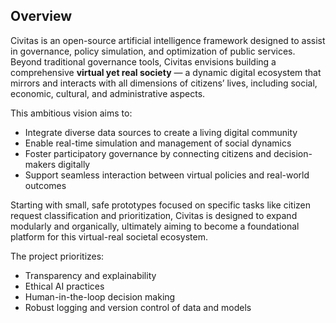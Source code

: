 ## Overview

Civitas is an open-source artificial intelligence framework designed to assist in governance, policy simulation, and optimization of public services.  
Beyond traditional governance tools, Civitas envisions building a comprehensive **virtual yet real society** — a dynamic digital ecosystem that mirrors and interacts with all dimensions of citizens’ lives, including social, economic, cultural, and administrative aspects.

This ambitious vision aims to:  
- Integrate diverse data sources to create a living digital community  
- Enable real-time simulation and management of social dynamics  
- Foster participatory governance by connecting citizens and decision-makers digitally  
- Support seamless interaction between virtual policies and real-world outcomes  

Starting with small, safe prototypes focused on specific tasks like citizen request classification and prioritization, Civitas is designed to expand modularly and organically, ultimately aiming to become a foundational platform for this virtual-real societal ecosystem.  

The project prioritizes:  
- Transparency and explainability  
- Ethical AI practices  
- Human-in-the-loop decision making  
- Robust logging and version control of data and models  
